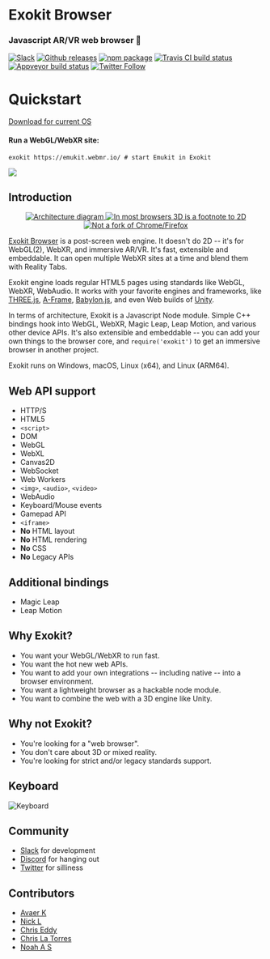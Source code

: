 # Exokit Browser
### Javascript AR/VR web browser 🦖

[![Slack](https://exoslack.now.sh/badge.svg)](https://exoslack.now.sh)
[![Github releases](https://img.shields.io/github/downloads/webmixedreality/exokit/total.svg)](https://github.com/webmixedreality/exokit/releases )
[![npm package](https://img.shields.io/npm/v/exokit.svg)](https://www.npmjs.com/package/exokit)
[![Travis CI build status](https://travis-ci.org/modulesio/exokit-windows.svg?branch=master)](https://travis-ci.org/modulesio/exokit-windows)
[![Appveyor build status](https://ci.appveyor.com/api/projects/status/32r7s2skrgm9ubva?svg=true)](https://ci.appveyor.com/project/modulesio/exokit-windows)
[![Twitter Follow](https://img.shields.io/twitter/follow/webmixedreality.svg?style=social)](https://twitter.com/webmixedreality)

# Quickstart

[Download for current OS](https://get.webmr.io)

#### Run a WebGL/WebXR site:
```
exokit https://emukit.webmr.io/ # start Emukit in Exokit
```

<img src="http://via.placeholder.com/600x400"/>

## Introduction

<p align="center">
   <a href="https://google.com/">
    <img src="http://via.placeholder.com/250x250" alt="Architecture diagram"/>
  </a>
  <a href="https://google.com/">
    <img src="http://via.placeholder.com/250x250" alt="In most browsers 3D is a footnote to 2D"/>
  </a>
  <a href="https://google.com/">
    <img src="http://via.placeholder.com/250x250" alt="Not a fork of Chrome/Firefox"/>
  </a>
</p>

[Exokit Browser](https://exokit.webmr.io) is a post-screen web engine. It doesn't do 2D -- it's for WebGL(2), WebXR, and immersive AR/VR. It's fast, extensible and embeddable. It can open multiple WebXR sites at a time and blend them with Reality Tabs.

Exokit engine loads regular HTML5 pages using standards like WebGL, WebXR, WebAudio. It works with your favorite engines and frameworks, like [THREE.js](https://github.com/mrdoob/three.js/), [A-Frame](https://aframe.io/), [Babylon.js](https://github.com/BabylonJS/Babylon.js), and even Web builds of [Unity](https://unity3d.com).

In terms of architecture, Exokit is a Javascript Node module. Simple C++ bindings hook into WebGL, WebXR, Magic Leap, Leap Motion, and various other device APIs. It's also extensible and embeddable -- you can add your own things to the browser core, and `require('exokit')` to get an immersive browser in another project.

Exokit runs on Windows, macOS, Linux (x64), and Linux (ARM64).

## Web API support

- HTTP/S
- HTML5
- `<script>`
- DOM
- WebGL
- WebXL
- Canvas2D
- WebSocket
- Web Workers
- `<img>`, `<audio>`, `<video>`
- WebAudio
- Keyboard/Mouse events
- Gamepad API
- `<iframe>`
- **No** HTML layout
- **No** HTML rendering
- **No** CSS
- **No** Legacy APIs

## Additional bindings

- Magic Leap
- Leap Motion

## Why Exokit?

- You want your WebGL/WebXR to run fast.
- You want the hot new web APIs.
- You want to add your own integrations -- including native -- into a browser environment.
- You want a lightweight browser as a hackable node module.
- You want to combine the web with a 3D engine like Unity.

## Why not Exokit?

- You're looking for a "web browser".
- You don't care about 3D or mixed reality.
- You're looking for strict and/or legacy standards support.

## Keyboard
![Keyboard](https://raw.githubusercontent.com/webmixedreality/exokit/master/assets/keyboard.png)


## Community

- [Slack](https://communityinviter.com/apps/exokit/exokit) for development
- [Discord](https://discord.gg/Apk6cZN) for hanging out
- [Twitter](https://twitter.com/webmixedreality) for silliness

## Contributors

- [Avaer K](//github.com/modulesio)
- [Nick L](//github.com/Fierent)
- [Chris Eddy](//github.com/ChrisEddy)
- [Chris La Torres](https://github.com/chrislatorres)
- [Noah A S](//github.com/NoahSchiffman)
